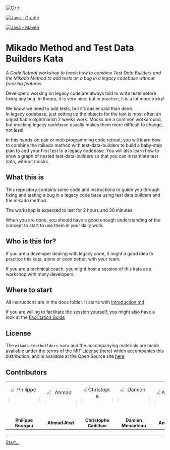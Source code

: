 [![C++](https://github.com/murex/mikado-testbuilders-kata/actions/workflows/cmake.yml/badge.svg)](https://github.com/murex/mikado-testbuilders-kata/actions/workflows/cmake.yml)

[![Java - Gradle](https://github.com/murex/mikado-testbuilders-kata/actions/workflows/gradle.yml/badge.svg)](https://github.com/murex/mikado-testbuilders-kata/actions/workflows/gradle.yml)

[![Java - Maven](https://github.com/murex/mikado-testbuilders-kata/actions/workflows/maven.yml/badge.svg)](https://github.com/murex/mikado-testbuilders-kata/actions/workflows/maven.yml)

# Mikado Method and Test Data Builders Kata

_A Code Retreat workshop to teach how to combine Test Data Builders and the Mikado
Method to add tests on a bug in a legacy codebase without freezing features_

Developers working on legacy code are always told to write tests before fixing 
any bug. In theory, it is very nice, but in practice, it is a lot more tricky!

We know we need to add tests, but it’s easier said than done.  
In legacy codebase, just setting up the objects for the test is most often an 
unjustifiable nightmarish 2 weeks work. Mocks are a common workaround, but 
mocking legacy codebase usually makes them more difficult to change, not less!

In this hands-on pair or mob programming code retreat, you will learn how to combine the 
mikado method with test-data-builders to build a baby-step plan to add your
first test to a legacy codebase. You will also learn how to draw a graph of
nested test-data-builders so that you can instantiate test data, without mocks.

## What this is

This repository contains some code and instructions to guide you through fixing
and testing a bug in a legacy code base using test data builders and the mikado
method.

The workshop is expected to last for 2 hours and 30 minutes.

When you are done, you should have a good enough understanding of the concept
to start to use them in your daily work.

## Who is this for?

If you are a developer dealing with legacy code, it might a good idea to
practice this kata, alone or even better, with your team.

If you are a technical coach, you might host a session of this kata as a 
workshop with many developers.

## Where to start

All instructions are in the docs folder. It starts with
[Introduction.md](./docs/1_Introduction.md)

If you are willing to facilitate the session yourself, you might also have a look at the [Facilitation Guide](./docs/Facilitation_Guide.md)

## License

The `mikado-testbuilders-kata` and the accompanying materials are made available 
under the terms of the MIT License ([here](LICENSE.md)) which accompanies this
distribution, and is available at the Open Source site [here](https://opensource.org/licenses/MIT)

## Contributors

<table>
<tr>
    <td align="center" style="word-wrap: break-word; width: 150.0; height: 150.0">
        <a href=https://github.com/philou>
            <img src=https://avatars.githubusercontent.com/u/23983?v=4 width="100;"  style="border-radius:50%;align-items:center;justify-content:center;overflow:hidden;padding-top:10px" alt=Philippe Bourgau/>
            <br />
            <sub style="font-size:14px"><b>Philippe Bourgau</b></sub>
        </a>
    </td>
    <td align="center" style="word-wrap: break-word; width: 150.0; height: 150.0">
        <a href=https://github.com/aatwi>
            <img src=https://avatars.githubusercontent.com/u/11088496?v=4 width="100;"  style="border-radius:50%;align-items:center;justify-content:center;overflow:hidden;padding-top:10px" alt=Ahmad Atwi/>
            <br />
            <sub style="font-size:14px"><b>Ahmad Atwi</b></sub>
        </a>
    </td>
    <td align="center" style="word-wrap: break-word; width: 150.0; height: 150.0">
        <a href=https://github.com/cadichris>
            <img src=https://avatars.githubusercontent.com/u/24898521?v=4 width="100;"  style="border-radius:50%;align-items:center;justify-content:center;overflow:hidden;padding-top:10px" alt=Christophe Cadilhac/>
            <br />
            <sub style="font-size:14px"><b>Christophe Cadilhac</b></sub>
        </a>
    </td>
    <td align="center" style="word-wrap: break-word; width: 150.0; height: 150.0">
        <a href=https://github.com/mengdaming>
            <img src=https://avatars.githubusercontent.com/u/1313765?v=4 width="100;"  style="border-radius:50%;align-items:center;justify-content:center;overflow:hidden;padding-top:10px" alt=Damien Menanteau/>
            <br />
            <sub style="font-size:14px"><b>Damien Menanteau</b></sub>
        </a>
    </td>
    <td align="center" style="word-wrap: break-word; width: 150.0; height: 150.0">
        <a href=https://github.com/AntoineMx>
            <img src=https://avatars.githubusercontent.com/u/77109701?v=4 width="100;"  style="border-radius:50%;align-items:center;justify-content:center;overflow:hidden;padding-top:10px" alt=AntoineMx/>
            <br />
            <sub style="font-size:14px"><b>AntoineMx</b></sub>
        </a>
    </td>
    <td align="center" style="word-wrap: break-word; width: 150.0; height: 150.0">
        <a href=https://github.com/rmadisonhaynie>
            <img src=https://avatars.githubusercontent.com/u/15270726?v=4 width="100;"  style="border-radius:50%;align-items:center;justify-content:center;overflow:hidden;padding-top:10px" alt=R. Madison Haynie/>
            <br />
            <sub style="font-size:14px"><b>R. Madison Haynie</b></sub>
        </a>
    </td>
</tr>
</table>
 
----
[Start...](./docs/1_Introduction.md)
